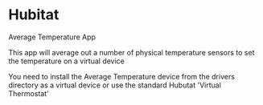 # Hubitat

Average Temperature App

This app will average out a number of physical temperature sensors to set the temperature on a virtual device

You need to install the Average Temperature device from the drivers directory as a virtual device
or use the standard Hubutat 'Virtual Thermostat' 

